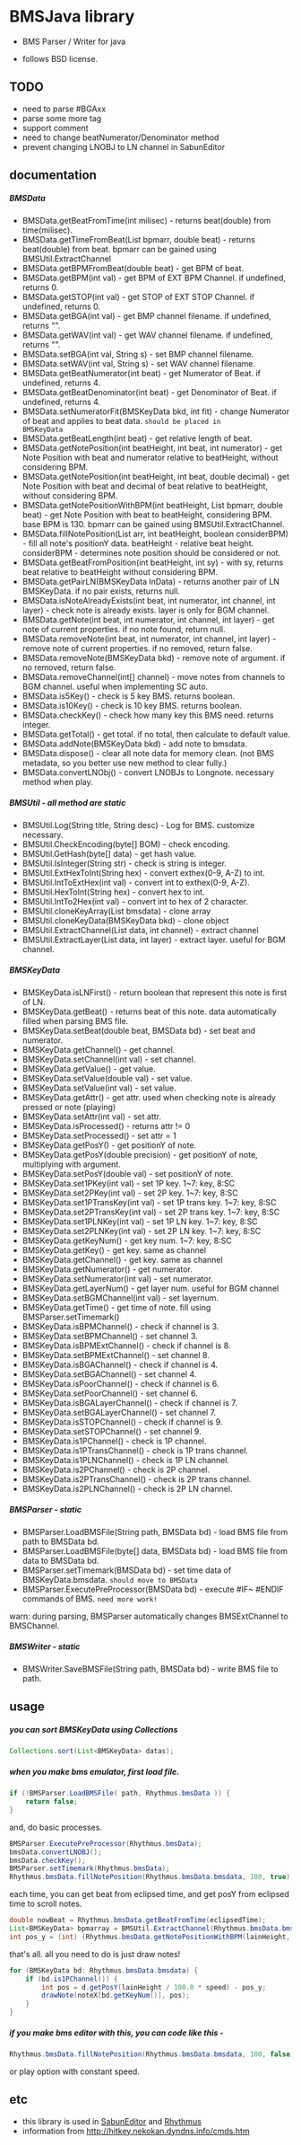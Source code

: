 BMSJava library
===================

* BMS Parser / Writer for java

* follows BSD license.

TODO
-------------------

* need to parse #BGAxx
* parse some more tag
* support comment
* need to change beatNumerator/Denominator method
* prevent changing LNOBJ to LN channel in SabunEditor

documentation
-------------------

##### BMSData

* BMSData.getBeatFromTime(int milisec) - returns beat(double) from time(milisec).
* BMSData.getTimeFromBeat(List<BMSKeyData> bpmarr, double beat) - returns beat(double) from beat. bpmarr can be gained using BMSUtil.ExtractChannel
* BMSData.getBPMFromBeat(double beat) - get BPM of beat.
* BMSData.getBPM(int val) - get BPM of EXT BPM Channel. if undefined, returns 0.
* BMSData.getSTOP(int val) - get STOP of EXT STOP Channel. if undefined, returns 0.
* BMSData.getBGA(int val) - get BMP channel filename. if undefined, returns "".
* BMSData.getWAV(int val) - get WAV channel filename. if undefined, returns "".
* BMSData.setBGA(int val, String s) - set BMP channel filename.
* BMSData.setWAV(int val, String s) - set WAV channel filename.
* BMSData.getBeatNumerator(int beat) - get Numerator of Beat. if undefined, returns 4.
* BMSData.getBeatDenominator(int beat) - get Denominator of Beat. if undefined, returns 4.
* BMSData.setNumeratorFit(BMSKeyData bkd, int fit) - change Numerator of beat and applies to beat data. <code>should be placed in BMSKeyData</code>
* BMSData.getBeatLength(int beat) - get relative length of beat.
* BMSData.getNotePosition(int beatHeight, int beat, int numerator) - get Note Position with beat and numerator relative to beatHeight, without considering BPM.
* BMSData.getNotePosition(int beatHeight, int beat, double decimal) - get Note Position with beat and decimal of beat relative to beatHeight, without considering BPM.
* BMSData.getNotePositionWithBPM(int beatHeight, List<BMSKeyData> bpmarr, double beat) - get Note Position with beat to beatHeight, considering BPM. base BPM is 130. bpmarr can be gained using BMSUtil.ExtractChannel.
* BMSData.fillNotePosition(List<BMSKeyData> arr, int beatHeight, boolean considerBPM) - fill all note's positionY data. beatHeight - relative beat height. considerBPM - determines note position should be considered or not.
* BMSData.getBeatFromPosition(int beatHeight, int sy) - with sy, returns beat relative to beatHeight without considering BPM.
* BMSData.getPairLN(BMSKeyData lnData) - returns another pair of LN BMSKeyData. if no pair exists, returns null.
* BMSData.isNoteAlreadyExists(int beat, int numerator, int channel, int layer) - check note is already exists. layer is only for BGM channel.
* BMSData.getNote(int beat, int numerator, int channel, int layer) - get note of current properties. if no note found, return null.
* BMSData.removeNote(int beat, int numerator, int channel, int layer) - remove note of current properties. if no removed, return false.
* BMSData.removeNote(BMSKeyData bkd) - remove note of argument. if no removed, return false.
* BMSData.removeChannel(int[] channel) - move notes from channels to BGM channel. useful when implementing SC auto.
* BMSData.is5Key() - check is 5 key BMS. returns boolean.
* BMSData.is10Key() - check is 10 key BMS. returns boolean.
* BMSData.checkKey() - check how many key this BMS need. returns integer.
* BMSData.getTotal() - get total. if no total, then calculate to default value.
* BMSData.addNote(BMSKeyData bkd) - add note to bmsdata.
* BMSData.dispose() - clear all note data for memory clean. (not BMS metadata, so you better use new method to clear fully.)
* BMSData.convertLNObj() - convert LNOBJs to Longnote. necessary method when play.

##### BMSUtil - all method are static

* BMSUtil.Log(String title, String desc) - Log for BMS. customize necessary.
* BMSUtil.CheckEncoding(byte[] BOM) - check encoding.
* BMSUtil.GetHash(byte[] data) - get hash value.
* BMSUtil.IsInteger(String str) - check is string is integer.
* BMSUtil.ExtHexToInt(String hex) - convert exthex(0-9, A-Z) to int.
* BMSUtil.IntToExtHex(int val) - convert int to exthex(0-9, A-Z).
* BMSUtil.HexToInt(String hex) - convert hex to int.
* BMSUtil.IntTo2Hex(int val) - convert int to hex of 2 character.
* BMSUtil.cloneKeyArray(List<BMSKeyData> bmsdata) - clone array
* BMSUtil.cloneKeyData(BMSKeyData bkd) - clone object
* BMSUtil.ExtractChannel(List<BMSKeyData> data, int channel) - extract channel
* BMSUtil.ExtractLayer(List<BMSKeyData> data, int layer) - extract layer. useful for BGM channel.

##### BMSKeyData 

* BMSKeyData.isLNFirst() - return boolean that represent this note is first of LN.
* BMSKeyData.getBeat() - returns beat of this note. data automatically filled when parsing BMS file.
* BMSKeyData.setBeat(double beat, BMSData bd) - set beat and numerator.
* BMSKeyData.getChannel() - get channel.
* BMSKeyData.setChannel(int val) - set channel.
* BMSKeyData.getValue() - get value.
* BMSKeyData.setValue(double val) - set value.
* BMSKeyData.setValue(int val) - set value.
* BMSKeyData.getAttr() - get attr. used when checking note is already pressed or note (playing)
* BMSKeyData.setAttr(int val) - set attr.
* BMSKeyData.isProcessed() - returns attr != 0
* BMSKeyData.setProcessed() - set attr = 1
* BMSKeyData.getPosY() - get positionY of note.
* BMSKeyData.getPosY(double precision) - get positionY of note, multiplying with argument.
* BMSKeyData.setPosY(double val) - set positionY of note.
* BMSKeyData.set1PKey(int val) - set 1P key. 1~7: key, 8:SC
* BMSKeyData.set2PKey(int val) - set 2P key. 1~7: key, 8:SC
* BMSKeyData.set1PTransKey(int val) - set 1P trans key. 1~7: key, 8:SC
* BMSKeyData.set2PTransKey(int val) - set 2P trans key. 1~7: key, 8:SC
* BMSKeyData.set1PLNKey(int val) - set 1P LN key. 1~7: key, 8:SC
* BMSKeyData.set2PLNKey(int val) - set 2P LN key. 1~7: key, 8:SC
* BMSKeyData.getKeyNum() - get key num.  1~7: key, 8:SC
* BMSKeyData.getKey() - get key. same as channel
* BMSKeyData.getChannel() - get key. same as channel
* BMSKeyData.getNumerator() - get numerator.
* BMSKeyData.setNumerator(int val) - set numerator.
* BMSKeyData.getLayerNum() - get layer num. useful for BGM channel
* BMSKeyData.setBGMChannel(int val) - set layernum.
* BMSKeyData.getTime() - get time of note. fill using BMSParser.setTimemark()
* BMSKeyData.isBPMChannel() - check if channel is 3.
* BMSKeyData.setBPMChannel() - set channel 3.
* BMSKeyData.isBPMExtChannel() - check if channel is 8.
* BMSKeyData.setBPMExtChannel() - set channel 8.
* BMSKeyData.isBGAChannel() - check if channel is 4.
* BMSKeyData.setBGAChannel() - set channel 4.
* BMSKeyData.isPoorChannel() - check if channel is 6.
* BMSKeyData.setPoorChannel() - set channel 6.
* BMSKeyData.isBGALayerChannel() - check if channel is 7.
* BMSKeyData.setBGALayerChannel() - set channel 7.
* BMSKeyData.isSTOPChannel() - check if channel is 9.
* BMSKeyData.setSTOPChannel() - set channel 9.
* BMSKeyData.is1PChannel() - check is 1P channel.
* BMSKeyData.is1PTransChannel() - check is 1P trans channel.
* BMSKeyData.is1PLNChannel() - check is 1P LN channel.
* BMSKeyData.is2PChannel() - check is 2P channel.
* BMSKeyData.is2PTransChannel() - check is 2P trans channel.
* BMSKeyData.is2PLNChannel() - check is 2P LN channel.

##### BMSParser - static

* BMSParser.LoadBMSFile(String path, BMSData bd) - load BMS file from path to BMSData bd.
* BMSParser.LoadBMSFile(byte[] data, BMSData bd) - load BMS file from data to BMSData bd.
* BMSParser.setTimemark(BMSData bd) - set time data of BMSKeyData.bmsdata. <code>should move to BMSData</code>
* BMSParser.ExecutePreProcessor(BMSData bd) - execute #IF~ #ENDIF commands of BMS. <code>need more work!</code>

warn: during parsing, BMSParser automatically changes BMSExtChannel to BMSChannel.

##### BMSWriter - static

* BMSWriter.SaveBMSFile(String path, BMSData bd) - write BMS file to path.


usage
-------------------

##### you can sort BMSKeyData using Collections

```java
Collections.sort(List<BMSKeyData> datas);
```

##### when you make bms emulator, first load file.

```java
if (!BMSParser.LoadBMSFile( path, Rhythmus.bmsData )) {
	return false;
}
```

and, do basic processes.

```java
BMSParser.ExecutePreProcessor(Rhythmus.bmsData);
bmsData.convertLNOBJ();
bmsData.checkKey();
BMSParser.setTimemark(Rhythmus.bmsData);
Rhythmus.bmsData.fillNotePosition(Rhythmus.bmsData.bmsdata, 100, true);
```

each time, you can get beat from eclipsed time, and get posY from eclipsed time to scroll notes.

```java
double nowBeat = Rhythmus.bmsData.getBeatFromTime(eclipsedTime);
List<BMSKeyData> bpmarray = BMSUtil.ExtractChannel(Rhythmus.bmsData.bmsdata, 3);
int pos_y = (int) (Rhythmus.bmsData.getNotePositionWithBPM(lainHeight, bpmarray, beat) * speed);
```

that's all. all you need to do is just draw notes!

```java
for (BMSKeyData bd: Rhythmus.bmsData.bmsdata) {
	if (bd.is1PChannel()) {
		int pos = d.getPosY(lainHeight / 100.0 * speed) - pos_y;
		drawNote(noteX[bd.getKeyNum()], pos);
	}
}
```

##### if you make bms editor with this, you can code like this -

```java
Rhythmus.bmsData.fillNotePosition(Rhythmus.bmsData.bmsdata, 100, false);
```

or play option with constant speed.


etc
-------------------

* this library is used in [SabunEditor](https://github.com/kuna/SabunEditor_Android) and [Rhythmus](https://github.com/kuna/Rhythmus_java)
* information from http://hitkey.nekokan.dyndns.info/cmds.htm
